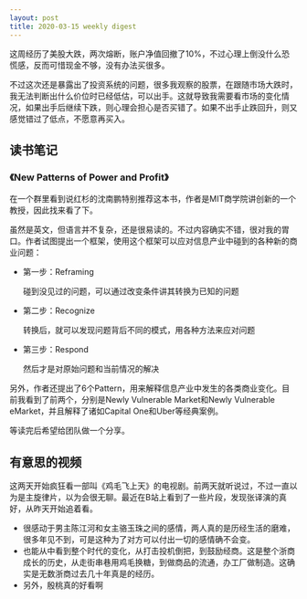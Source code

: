 ```yaml
---
layout: post
title: 2020-03-15 weekly digest
---
```


这周经历了美股大跌，两次熔断，账户净值回撤了10%，不过心理上倒没什么恐慌感，反而可惜现金不够，没有办法买很多。

不过这次还是暴露出了投资系统的问题，很多我观察的股票，在跟随市场大跌时，我无法判断出什么价位时已经低估，可以出手。这就导致我需要看市场的变化情况，如果出手后继续下跌，则心理会担心是否买错了。如果不出手止跌回升，则又感觉错过了低点，不愿意再买入。

## 读书笔记

### 《New Patterns of Power and Profit》

在一个群里看到说红杉的沈南鹏特别推荐这本书，作者是MIT商学院讲创新的一个教授，因此找来看了下。

虽然是英文，但语言并不复杂，还是很易读的。不过内容确实不错，很对我的胃口。作者试图提出一个框架，使用这个框架可以应对信息产业中碰到的各种新的商业问题： 

* 第一步：Reframing

	碰到没见过的问题，可以通过改变条件讲其转换为已知的问题
* 第二步：Recognize

  转换后，就可以发现问题背后不同的模式，用各种方法来应对问题
* 第三步：Respond

	然后才是对原始问题和当前情况的解决
	
另外，作者还提出了6个Pattern，用来解释信息产业中发生的各类商业变化。目前我看到了前两个，分别是Newly Vulnerable Market和Newly Vulnerable eMarket，并且解释了诸如Capital One和Uber等经典案例。

等读完后希望给团队做一个分享。

## 有意思的视频

这两天开始疯狂看一部叫《鸡毛飞上天》的电视剧。前两天就听说过，不过一直以为是主旋律片，以为会很无聊。最近在B站上看到了一些片段，发现张译演的真好，从昨天开始追着看。

* 很感动于男主陈江河和女主骆玉珠之间的感情，两人真的是历经生活的磨难，很多年见不到，可是这种为了对方可以付出一切的感情确不会变。
* 也能从中看到整个时代的变化，从打击投机倒把，到鼓励经商。这是整个浙商成长的历史，从走街串巷用鸡毛换糖，到做商品的流通，办工厂做制造。这确实是无数浙商过去几十年真是的经历。
* 另外，殷桃真的好看啊




